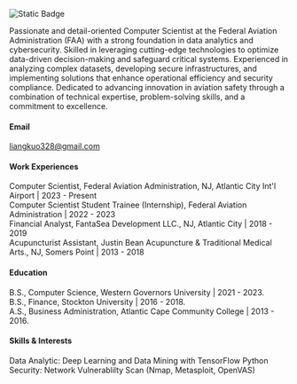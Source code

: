 ![Static Badge](https://img.shields.io/badge/https%3A%2F%2Fgithub.com%2FKuoLiang-hub)


Passionate and detail-oriented Computer Scientist at the Federal Aviation Administration (FAA) with a strong foundation in data analytics and cybersecurity. Skilled in leveraging cutting-edge technologies to optimize data-driven decision-making and safeguard critical systems. Experienced in analyzing complex datasets, developing secure infrastructures, and implementing solutions that enhance operational efficiency and security compliance. Dedicated to advancing innovation in aviation safety through a combination of technical expertise, problem-solving skills, and a commitment to excellence.

#### Email
liangkuo328@gmail.com

#### Work Experiences 
Computer Scientist, Federal Aviation Administration, NJ, Atlantic City Int'l Airport | 2023 - Present\
Computer Scientist Student Trainee (Internship), Federal Aviation Administration | 2022 - 2023\
Financial Analyst, FantaSea Development LLC., NJ, Atlantic City | 2018 - 2019\
Acupuncturist Assistant, Justin Bean Acupuncture & Traditional Medical Arts., NJ, Somers Point | 2013 - 2018

#### Education
B.S., Computer Science, Western Governors University | 2021 - 2023.\
B.S., Finance, Stockton University | 2016 - 2018.\
A.S., Business Administration, Atlantic Cape Community College | 2013 - 2016.

#### Skills & Interests
Data Analytic: Deep Learning and Data Mining with TensorFlow Python\
Security: Network Vulnerablilty Scan (Nmap, Metasploit, OpenVAS)



